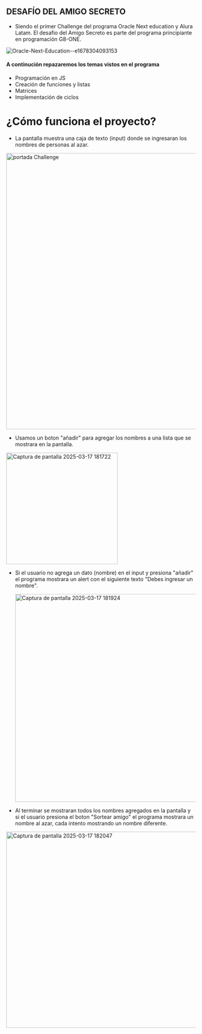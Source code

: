 ## DESAFÍO DEL AMIGO SECRETO 

- Siendo el primer Challenge del programa Oracle Next education y Alura Latam. El desafio del Amigo Secreto es parte del programa principiante en programación G8-ONE.

  
![Oracle-Next-Education--e1678304093153](https://github.com/user-attachments/assets/66087c36-c156-4ce8-a96e-31498c69bfa7)
#### A continución repazaremos los temas vistos en el programa

- Programación en JS 
- Creación de funciones y listas
- Matrices 
- Implementación de ciclos 

# ¿Cómo funciona el proyecto?
- La pantalla muestra una caja de texto (input) donde se ingresaran los nombres de personas al azar.
<img width="733" alt="portada Challenge" src="https://github.com/user-attachments/assets/13b74b12-9cba-428c-8713-acd3c604bb6b" />
  
- Usamos un boton "añadir" para agregar los nombres a una lista que se mostrara en la pantalla.
<img width="296" alt="Captura de pantalla 2025-03-17 181722" src="https://github.com/user-attachments/assets/cc1f40d1-9ae5-49af-8cd0-b350bd9b2ceb" />
  
- Si el usuario no agrega un dato (nombre) en el input y presiona "añadir" el programa mostrara un alert con el siguiente texto "Debes ingresar un nombre".

  <img width="552" alt="Captura de pantalla 2025-03-17 181924" src="https://github.com/user-attachments/assets/614d0df3-1cb4-469b-969f-9ecb35926b9d" />

- Al terminar se mostraran todos los nombres agregados en la pantalla y si el usuario presiona el boton "Sortear amigo" el programa mostrara un nombre al azar, cada intento mostrando un nombre diferente. 

<img width="520" alt="Captura de pantalla 2025-03-17 182047" src="https://github.com/user-attachments/assets/1dc63b24-230a-4929-875e-2aca47c0d5c7" />

